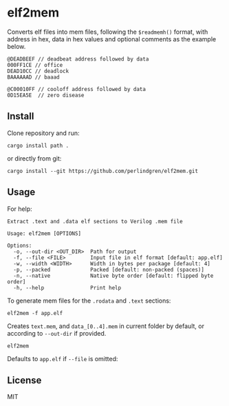 # elf2mem

Converts elf files into mem files, following the `$readmemh()` format, with address in hex, data in hex values and optional comments as the example below.

```text
@DEADBEEF // deadbeat address followed by data
000FF1CE // office
DEAD10CC // deadlock
BAAAAAAD // baaad

@C00010FF // cooloff address followed by data
0D15EA5E  // zero disease  
```

## Install

Clone repository and run:

```shell
cargo install path .
```

or directly from git:

```shell
cargo install --git https://github.com/perlindgren/elf2mem.git
```

## Usage

For help:

```shell
Extract .text and .data elf sections to Verilog .mem file

Usage: elf2mem [OPTIONS]

Options:
  -o, --out-dir <OUT_DIR>  Path for output
  -f, --file <FILE>        Input file in elf format [default: app.elf]
  -w, --width <WIDTH>      Width in bytes per package [default: 4]
  -p, --packed             Packed [default: non-packed (spaces)]
  -n, --native             Native byte order [default: flipped byte order]
  -h, --help               Print help
```

To generate mem files for the `.rodata` and `.text` sections:

```shell
elf2mem -f app.elf
```

Creates `text.mem`, and `data_[0..4].mem` in current folder by default, or according to `--out-dir` if provided.

```shell
elf2mem
```

Defaults to `app.elf` if `--file` is omitted:
  
## License

MIT

